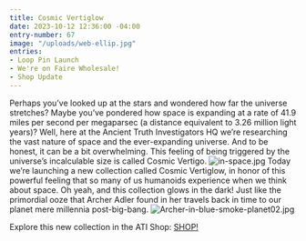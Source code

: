 ```yaml
---
title: Cosmic Vertiglow
date: 2023-10-12 12:36:00 -04:00
entry-number: 67
image: "/uploads/web-ellip.jpg"
entries:
- Loop Pin Launch
- We're on Faire Wholesale!
- Shop Update
---
```


Perhaps you’ve looked up at the stars and wondered how far the universe stretches? Maybe you’ve pondered how space is expanding at a rate of 41.9 miles per second per megaparsec (a distance equivalent to 3.26 million light years)? Well, here at the Ancient Truth Investigators HQ we’re researching the vast nature of space and the ever-expanding universe. And to be honest, it can be a bit overwhelming. This feeling of being triggered by the universe’s incalculable size is called Cosmic Vertigo.
![in-space.jpg](/uploads/in-space.jpg)
Today we’re launching a new collection called Cosmic Vertiglow, in honor of this powerful feeling that so many of us humanoids experience when we think about space. Oh yeah, and this collection glows in the dark! Just like the primordial ooze that Archer Adler found in her travels back in time to our planet mere millennia post-big-bang. 
![Archer-in-blue-smoke-planet02.jpg](/uploads/Archer-in-blue-smoke-planet02.jpg)

Explore this new collection in the ATI Shop:
[SHOP!](https://the-ancient-truth-investigators-shop.myshopify.com/)